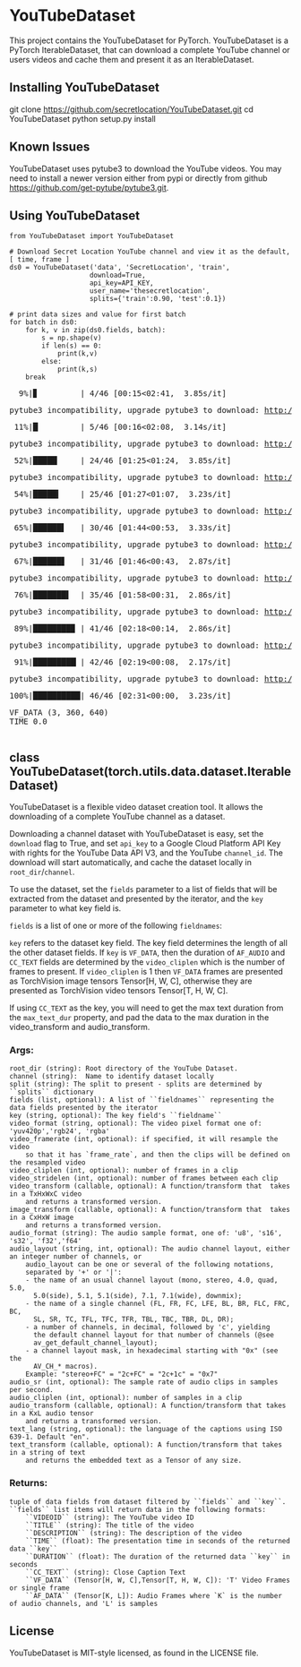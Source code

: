 # YouTubeDataset

This project contains the YouTubeDataset for PyTorch. YouTubeDataset is a PyTorch IterableDataset, 
that can download a complete YouTube channel or users videos and cache them and present it as an IterableDataset.


## Installing YouTubeDataset

git clone https://github.com/secretlocation/YouTubeDataset.git
cd YouTubeDataset
python setup.py install


## Known Issues

YouTubeDataset uses pytube3 to download the YouTube videos. You may need to install a newer version either
from pypi or directly from github https://github.com/get-pytube/pytube3.git.


## Using YouTubeDataset

    from YouTubeDataset import YouTubeDataset

    # Download Secret Location YouTube channel and view it as the default, [ time, frame ]
    ds0 = YouTubeDataset('data', 'SecretLocation', 'train', 
                        download=True,
                        api_key=API_KEY,
                        user_name='thesecretlocation',
                        splits={'train':0.90, 'test':0.1})                  

    # print data sizes and value for first batch
    for batch in ds0:
        for k, v in zip(ds0.fields, batch):
            s = np.shape(v)
            if len(s) == 0:
                print(k,v)
            else:
                print(k,s)
        break


<div class="lm-Widget p-Widget lm-Panel p-Panel jp-Cell-outputWrapper"><div class="lm-Widget p-Widget jp-Collapser jp-OutputCollapser jp-Cell-outputCollapser"><div class="jp-Collapser-child"></div></div><div class="lm-Widget p-Widget jp-OutputArea jp-Cell-outputArea" style=""><div class="lm-Widget p-Widget lm-Panel p-Panel jp-OutputArea-child"><div class="lm-Widget p-Widget jp-OutputPrompt jp-OutputArea-prompt"></div><div class="lm-Widget p-Widget jp-RenderedText jp-mod-trusted jp-OutputArea-output" data-mime-type="application/vnd.jupyter.stderr"><pre>  9%|▊         | 4/46 [00:15&lt;02:41,  3.85s/it]</pre></div></div><div class="lm-Widget p-Widget lm-Panel p-Panel jp-OutputArea-child"><div class="lm-Widget p-Widget jp-OutputPrompt jp-OutputArea-prompt"></div><div class="lm-Widget p-Widget jp-RenderedText jp-mod-trusted jp-OutputArea-output" data-mime-type="application/vnd.jupyter.stdout"><pre>pytube3 incompatibility, upgrade pytube3 to download: <a href="http://youtube.com/watch?v=E5E0Arr57YI" rel="noopener" target="_blank">http://youtube.com/watch?v=E5E0Arr57YI</a> Exception: KeyError, 'cipher'
</pre></div></div><div class="lm-Widget p-Widget lm-Panel p-Panel jp-OutputArea-child"><div class="lm-Widget p-Widget jp-OutputPrompt jp-OutputArea-prompt"></div><div class="lm-Widget p-Widget jp-RenderedText jp-mod-trusted jp-OutputArea-output" data-mime-type="application/vnd.jupyter.stderr"><pre> 11%|█         | 5/46 [00:16&lt;02:08,  3.14s/it]</pre></div></div><div class="lm-Widget p-Widget lm-Panel p-Panel jp-OutputArea-child"><div class="lm-Widget p-Widget jp-OutputPrompt jp-OutputArea-prompt"></div><div class="lm-Widget p-Widget jp-RenderedText jp-mod-trusted jp-OutputArea-output" data-mime-type="application/vnd.jupyter.stdout"><pre>pytube3 incompatibility, upgrade pytube3 to download: <a href="http://youtube.com/watch?v=wgl3nDpmXTQ" rel="noopener" target="_blank">http://youtube.com/watch?v=wgl3nDpmXTQ</a> Exception: KeyError, 'cipher'
</pre></div></div><div class="lm-Widget p-Widget lm-Panel p-Panel jp-OutputArea-child"><div class="lm-Widget p-Widget jp-OutputPrompt jp-OutputArea-prompt"></div><div class="lm-Widget p-Widget jp-RenderedText jp-mod-trusted jp-OutputArea-output" data-mime-type="application/vnd.jupyter.stderr"><pre> 52%|█████▏    | 24/46 [01:25&lt;01:24,  3.85s/it]</pre></div></div><div class="lm-Widget p-Widget lm-Panel p-Panel jp-OutputArea-child"><div class="lm-Widget p-Widget jp-OutputPrompt jp-OutputArea-prompt"></div><div class="lm-Widget p-Widget jp-RenderedText jp-mod-trusted jp-OutputArea-output" data-mime-type="application/vnd.jupyter.stdout"><pre>pytube3 incompatibility, upgrade pytube3 to download: <a href="http://youtube.com/watch?v=PAI8wBkxyw4" rel="noopener" target="_blank">http://youtube.com/watch?v=PAI8wBkxyw4</a> Exception: KeyError, 'cipher'
</pre></div></div><div class="lm-Widget p-Widget lm-Panel p-Panel jp-OutputArea-child"><div class="lm-Widget p-Widget jp-OutputPrompt jp-OutputArea-prompt"></div><div class="lm-Widget p-Widget jp-RenderedText jp-mod-trusted jp-OutputArea-output" data-mime-type="application/vnd.jupyter.stderr"><pre> 54%|█████▍    | 25/46 [01:27&lt;01:07,  3.23s/it]</pre></div></div><div class="lm-Widget p-Widget lm-Panel p-Panel jp-OutputArea-child"><div class="lm-Widget p-Widget jp-OutputPrompt jp-OutputArea-prompt"></div><div class="lm-Widget p-Widget jp-RenderedText jp-mod-trusted jp-OutputArea-output" data-mime-type="application/vnd.jupyter.stdout"><pre>pytube3 incompatibility, upgrade pytube3 to download: <a href="http://youtube.com/watch?v=G0FJHb6Cqn4" rel="noopener" target="_blank">http://youtube.com/watch?v=G0FJHb6Cqn4</a> Exception: KeyError, 'cipher'
</pre></div></div><div class="lm-Widget p-Widget lm-Panel p-Panel jp-OutputArea-child"><div class="lm-Widget p-Widget jp-OutputPrompt jp-OutputArea-prompt"></div><div class="lm-Widget p-Widget jp-RenderedText jp-mod-trusted jp-OutputArea-output" data-mime-type="application/vnd.jupyter.stderr"><pre> 65%|██████▌   | 30/46 [01:44&lt;00:53,  3.33s/it]</pre></div></div><div class="lm-Widget p-Widget lm-Panel p-Panel jp-OutputArea-child"><div class="lm-Widget p-Widget jp-OutputPrompt jp-OutputArea-prompt"></div><div class="lm-Widget p-Widget jp-RenderedText jp-mod-trusted jp-OutputArea-output" data-mime-type="application/vnd.jupyter.stdout"><pre>pytube3 incompatibility, upgrade pytube3 to download: <a href="http://youtube.com/watch?v=y50B7DRNm70" rel="noopener" target="_blank">http://youtube.com/watch?v=y50B7DRNm70</a> Exception: KeyError, 'en'
</pre></div></div><div class="lm-Widget p-Widget lm-Panel p-Panel jp-OutputArea-child"><div class="lm-Widget p-Widget jp-OutputPrompt jp-OutputArea-prompt"></div><div class="lm-Widget p-Widget jp-RenderedText jp-mod-trusted jp-OutputArea-output" data-mime-type="application/vnd.jupyter.stderr"><pre> 67%|██████▋   | 31/46 [01:46&lt;00:43,  2.87s/it]</pre></div></div><div class="lm-Widget p-Widget lm-Panel p-Panel jp-OutputArea-child"><div class="lm-Widget p-Widget jp-OutputPrompt jp-OutputArea-prompt"></div><div class="lm-Widget p-Widget jp-RenderedText jp-mod-trusted jp-OutputArea-output" data-mime-type="application/vnd.jupyter.stdout"><pre>pytube3 incompatibility, upgrade pytube3 to download: <a href="http://youtube.com/watch?v=reQPwK774O0" rel="noopener" target="_blank">http://youtube.com/watch?v=reQPwK774O0</a> Exception: KeyError, 'en'
</pre></div></div><div class="lm-Widget p-Widget lm-Panel p-Panel jp-OutputArea-child"><div class="lm-Widget p-Widget jp-OutputPrompt jp-OutputArea-prompt"></div><div class="lm-Widget p-Widget jp-RenderedText jp-mod-trusted jp-OutputArea-output" data-mime-type="application/vnd.jupyter.stderr"><pre> 76%|███████▌  | 35/46 [01:58&lt;00:31,  2.86s/it]</pre></div></div><div class="lm-Widget p-Widget lm-Panel p-Panel jp-OutputArea-child"><div class="lm-Widget p-Widget jp-OutputPrompt jp-OutputArea-prompt"></div><div class="lm-Widget p-Widget jp-RenderedText jp-mod-trusted jp-OutputArea-output" data-mime-type="application/vnd.jupyter.stdout"><pre>pytube3 incompatibility, upgrade pytube3 to download: <a href="http://youtube.com/watch?v=1BUJU3_ozaE" rel="noopener" target="_blank">http://youtube.com/watch?v=1BUJU3_ozaE</a> Exception: KeyError, 'en'
</pre></div></div><div class="lm-Widget p-Widget lm-Panel p-Panel jp-OutputArea-child"><div class="lm-Widget p-Widget jp-OutputPrompt jp-OutputArea-prompt"></div><div class="lm-Widget p-Widget jp-RenderedText jp-mod-trusted jp-OutputArea-output" data-mime-type="application/vnd.jupyter.stderr"><pre> 89%|████████▉ | 41/46 [02:18&lt;00:14,  2.86s/it]</pre></div></div><div class="lm-Widget p-Widget lm-Panel p-Panel jp-OutputArea-child"><div class="lm-Widget p-Widget jp-OutputPrompt jp-OutputArea-prompt"></div><div class="lm-Widget p-Widget jp-RenderedText jp-mod-trusted jp-OutputArea-output" data-mime-type="application/vnd.jupyter.stdout"><pre>pytube3 incompatibility, upgrade pytube3 to download: <a href="http://youtube.com/watch?v=y50B7DRNm70" rel="noopener" target="_blank">http://youtube.com/watch?v=y50B7DRNm70</a> Exception: KeyError, 'en'
</pre></div></div><div class="lm-Widget p-Widget lm-Panel p-Panel jp-OutputArea-child"><div class="lm-Widget p-Widget jp-OutputPrompt jp-OutputArea-prompt"></div><div class="lm-Widget p-Widget jp-RenderedText jp-mod-trusted jp-OutputArea-output" data-mime-type="application/vnd.jupyter.stderr"><pre> 91%|█████████▏| 42/46 [02:19&lt;00:08,  2.17s/it]</pre></div></div><div class="lm-Widget p-Widget lm-Panel p-Panel jp-OutputArea-child"><div class="lm-Widget p-Widget jp-OutputPrompt jp-OutputArea-prompt"></div><div class="lm-Widget p-Widget jp-RenderedText jp-mod-trusted jp-OutputArea-output" data-mime-type="application/vnd.jupyter.stdout"><pre>pytube3 incompatibility, upgrade pytube3 to download: <a href="http://youtube.com/watch?v=itIZUupuHJ4" rel="noopener" target="_blank">http://youtube.com/watch?v=itIZUupuHJ4</a> Exception: RegexMatchError, get_ytplayer_config: could not find match for config_patterns
</pre></div></div><div class="lm-Widget p-Widget lm-Panel p-Panel jp-OutputArea-child"><div class="lm-Widget p-Widget jp-OutputPrompt jp-OutputArea-prompt"></div><div class="lm-Widget p-Widget jp-RenderedText jp-mod-trusted jp-OutputArea-output" data-mime-type="application/vnd.jupyter.stderr"><pre>100%|██████████| 46/46 [02:31&lt;00:00,  3.23s/it]</pre></div></div><div class="lm-Widget p-Widget lm-Panel p-Panel jp-OutputArea-child"><div class="lm-Widget p-Widget jp-OutputPrompt jp-OutputArea-prompt"></div><div class="lm-Widget p-Widget jp-RenderedText jp-mod-trusted jp-OutputArea-output" data-mime-type="application/vnd.jupyter.stdout"><pre>VF_DATA (3, 360, 640)
TIME 0.0
</pre></div></div><div class="lm-Widget p-Widget lm-Panel p-Panel jp-OutputArea-child"><div class="lm-Widget p-Widget jp-OutputPrompt jp-OutputArea-prompt"></div><div class="lm-Widget p-Widget jp-RenderedText jp-mod-trusted jp-OutputArea-output" data-mime-type="application/vnd.jupyter.stderr"><pre>
</pre></div></div></div></div>


## class YouTubeDataset(torch.utils.data.dataset.IterableDataset)

YouTubeDataset is a flexible video dataset creation tool.
It allows the downloading of a complete YouTube channel as a dataset.
 
Downloading a channel dataset with YouTubeDataset is easy, set the ``download`` flag to True, 
and set ``api_key`` to a Google Cloud Platform API Key with rights for the YouTube Data API V3, 
and the YouTube ``channel_id``. The download will start automatically, and cache the dataset
locally in ``root_dir``/``channel``.
 
To use the dataset, set the `fields` parameter to a list of fields that will be extracted
from the dataset and presented by the iterator, and the ``key`` parameter to what key field is.
 
``fields`` is a list of one or more of the following ``fieldnames``:
 
 
``key`` refers to the dataset key field. The key field determines the length of all the
other dataset fields.
If ``key`` is ``VF_DATA``, then the duration of ``AF_AUDIO`` and ``CC_TEXT`` fields are 
determined by the ``video_cliplen`` which is the number of frames to present. 
If ``video_cliplen`` is 1 then ``VF_DATA`` frames are presented as TorchVision 
image tensors Tensor[H, W, C], otherwise they are presented as TorchVision 
video tensors Tensor[T, H, W, C].
 
If using ``CC_TEXT`` as the key, you will need to get the max text duration from the ``max_text_dur`` property,
and pad the data to the max duration in the video_transform and audio_transform.
 
 
### Args:
    root_dir (string): Root directory of the YouTube Dataset.
    channel (string):  Name to identify dataset locally
    split (string): The split to present - splits are determined by ``splits`` dictionary
    fields (list, optional): A list of ``fieldnames`` representing the data fields presented by the iterator
    key (string, optional): The key field's ``fieldname``
    video_format (string, optional): The video pixel format one of: 'yuv420p','rgb24', 'rgba'
    video_framerate (int, optional): if specified, it will resample the video
        so that it has `frame_rate`, and then the clips will be defined on the resampled video
    video_cliplen (int, optional): number of frames in a clip
    video_stridelen (int, optional): number of frames between each clip
    video_transform (callable, optional): A function/transform that  takes in a TxHxWxC video
        and returns a transformed version.
    image_transform (callable, optional): A function/transform that  takes in a CxHxW image
        and returns a transformed version.
    audio_format (string): The audio sample format, one of: 'u8', 's16', 's32', 'f32','f64'
    audio_layout (string, int, optional): The audio channel layout, either an integer number of channels, or
        audio_layout can be one or several of the following notations,
        separated by '+' or '|':
        - the name of an usual channel layout (mono, stereo, 4.0, quad, 5.0,
          5.0(side), 5.1, 5.1(side), 7.1, 7.1(wide), downmix);
        - the name of a single channel (FL, FR, FC, LFE, BL, BR, FLC, FRC, BC,
          SL, SR, TC, TFL, TFC, TFR, TBL, TBC, TBR, DL, DR);
        - a number of channels, in decimal, followed by 'c', yielding
          the default channel layout for that number of channels (@see
          av_get_default_channel_layout);
        - a channel layout mask, in hexadecimal starting with "0x" (see the
          AV_CH_* macros).
        Example: "stereo+FC" = "2c+FC" = "2c+1c" = "0x7"
    audio_sr (int, optional): The sample rate of audio clips in samples per second.
    audio_cliplen (int, optional): number of samples in a clip
    audio_transform (callable, optional): A function/transform that takes in a KxL audio tensor
        and returns a transformed version.
    text_lang (string, optional): the language of the captions using ISO 639-1. Default "en". 
    text_transform (callable, optional): A function/transform that takes in a string of text
        and returns the embedded text as a Tensor of any size.
 
### Returns:
    tuple of data fields from dataset filtered by ``fields`` and ``key``. 
    ``fields`` list items will return data in the following formats:  
        ``VIDEOID`` (string): The YouTube video ID
        ``TITLE`` (string): The title of the video 
        ``DESCRIPTION`` (string): The description of the video 
        ``TIME`` (float): The presentation time in seconds of the returned data ``key`` 
        ``DURATION`` (float): The duration of the returned data ``key`` in seconds
        ``CC_TEXT`` (string): Close Caption Text
        ``VF_DATA`` (Tensor[H, W, C],Tensor[T, H, W, C]): 'T' Video Frames or single frame
        ``AF_DATA`` (Tensor[K, L]): Audio Frames where `K` is the number of audio channels, and 'L' is samples
        
        
## License
YouTubeDataset is MIT-style licensed, as found in the LICENSE file.
